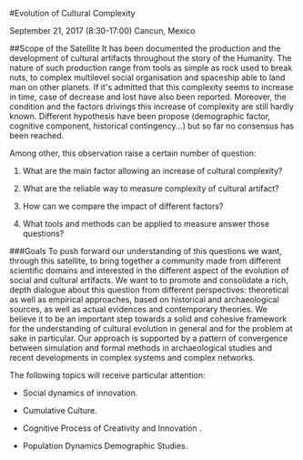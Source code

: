#Evolution of Cultural Complexity

September 21, 2017 (8:30-17:00)
Cancun, Mexico

##Scope of the Satellite
It has been documented the production and the development of cultural artifacts throughout the story of the Humanity. The nature of such production range from tools as       simple as rock used to break nuts, to complex multilevel social organisation and spaceship able to land man on other planets.
If it's admitted that this complexity seems to increase in time, case of decrease and lost have also been reported. Moreover, the condition and the factors drivings this     increase of complexity  are still hardly known. Different hypothesis have been propose (demographic factor, cognitive component, historical contingency...) but so far no     consensus has been reached.

Among other, this observation raise a certain number of question:

1. What are the main factor allowing an increase of cultural complexity?

2. What are the reliable way to measure complexity of cultural artifact?

3. How can we compare the impact of different factors?

3. What tools and methods can be applied to measure answer those questions?




###Goals
To push forward our understanding of this questions we want, through this satellite, to bring together a community made from different scientific domains and interested in   the different aspect of the evolution of social and cultural artifacts.
We want to to promote and consolidate a rich, depth dialogue about this question from different perspectives: theoretical as well as empirical approaches, based on           historical and archaeological sources, as well as actual evidences and contemporary theories. We believe it to be an important step towards a solid and cohesive framework    for the understanding of cultural evolution in general and for the problem at sake in particular. Our approach is supported by a pattern of convergence between simulation    and formal methods in archaeological studies and recent developments in complex systems and complex networks.

The following topics will receive particular attention:

- Social dynamics of innovation.

- Cumulative Culture.

- Cognitive Process of Creativity and Innovation .

- Population Dynamics Demographic Studies.


